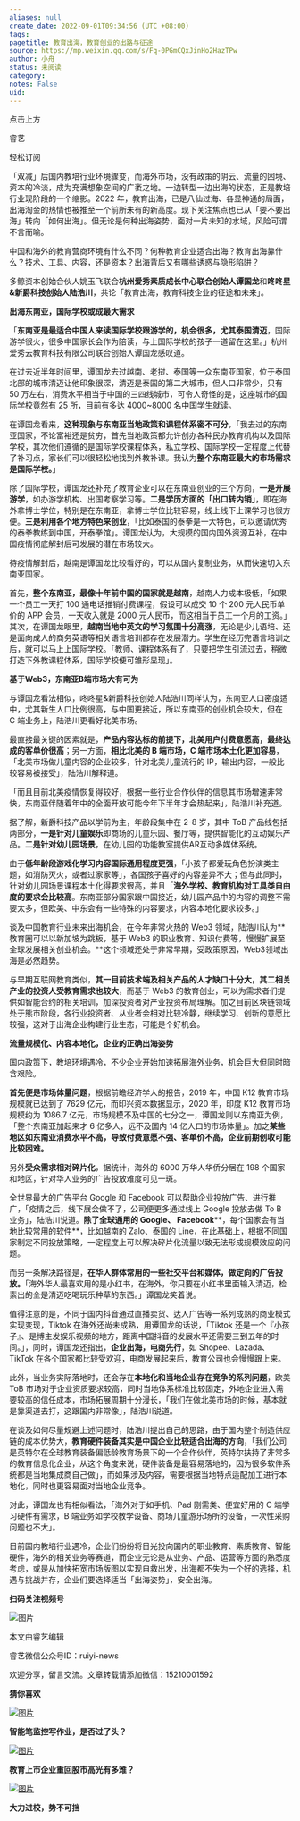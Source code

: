 ```yaml
---
aliases: null
create_date: 2022-09-01T09:34:56 (UTC +08:00)
tags: 
pagetitle: 教育出海，教育创业的出路与征途
source: https://mp.weixin.qq.com/s/Fq-0PGmCQxJinHo2HazTPw
author: 小舟
status: 未阅读
category: 
notes: False
uid: 
---
```


点击上方  

睿艺

轻松订阅

「双减」后国内教培行业环境骤变，而海外市场，没有政策的阴云、流量的困境、资本的冷淡，成为充满想象空间的广袤之地。一边转型一边出海的状态，正是教培行业现阶段的一个缩影。2022 年，教育出海，已是八仙过海、各显神通的局面，出海淘金的热情也被推至一个前所未有的新高度。现下关注焦点也已从「要不要出海」转向「如何出海」。但无论是何种出海姿势，面对一片未知的水域，风险可谓不言而喻。

中国和海外的教育营商环境有什么不同？何种教育企业适合出海？教育出海靠什么？技术、工具、内容，还是资本？出海背后又有哪些诱惑与隐形陷阱？

多鲸资本创始合伙人姚玉飞联合**杭州爱秀素质成长中心联合创始人谭国龙**和**咚咚星&新爵科技创始人陆浩川**，共论「教育出海，教育科技企业的征途和未来」。  

**出海东南亚，国际学校或成最大需求**

「**东南亚是最适合中国人来读国际学校跟游学的，机会很多，尤其泰国清迈**，国际游学很火，很多中国家长会作为陪读，与上国际学校的孩子一道留在这里。」杭州爱秀云教育科技有限公司联合创始人谭国龙感叹道。

在过去近半年时间里，谭国龙去过越南、老挝、泰国等一众东南亚国家，位于泰国北部的城市清迈让他印象很深，清迈是泰国的第二大城市，但人口非常少，只有 50 万左右，消费水平相当于中国的三四线城市，可令人奇怪的是，这座城市的国际学校竟然有 25 所，目前有多达 4000~8000 名中国学生就读。

在谭国龙看来，**这种现象与东南亚当地政策和课程体系密不可分**，「我去过的东南亚国家，不论富裕还是贫穷，首先当地政策都允许创办各种民办教育机构以及国际学校，其次他们遵循的是国际学校课程体系，私立学校、国际学校一定程度上代替了补习点，家长们可以很轻松地找到外教补课。我认为**整个东南亚最大的市场需求是国际学校。**」

除了国际学校，谭国龙还补充了教育企业可以在东南亚创业的三个方向，**一是开展游学**，如办游学机构、出国考察学习等。**二是学历方面的「出口转内销」**，即在海外拿博士学位，特别是在东南亚，拿博士学位比较容易，线上线下上课学习也很方便。**三是利用各个地方特色来创业**，「比如泰国的泰拳是一大特色，可以邀请优秀的泰拳教练到中国，开泰拳馆」。谭国龙认为，大规模的国内国外资源互补，在中国疫情彻底解封后可发展的潜在市场较大。

待疫情解封后，越南是谭国龙比较看好的，可以从国内复制业务，从而快速切入东南亚国家。

首先，**整个东南亚，最像十年前中国的国家就是越南**，越南人力成本极低，「如果一个员工一天打 100 通电话推销付费课程，假设可以成交 10 个 200 元人民币单价的 APP 会员，一天收入就是 2000 元人民币，而这相当于员工一个月的工资。」其次，在谭国龙眼里，**越南当地中英文的学习氛围十分高涨**，无论是少儿语培、还是面向成人的商务英语等相关语言培训都存在发展潜力。学生在经历完语言培训之后，就可以马上上国际学校。「教师、课程体系有了，只要把学生引流过去，稍微打造下外教课程体系，国际学校便可雏形显现」。

**基于Web3，东南亚B端市场大有可为**

与谭国龙看法相似，咚咚星&新爵科技创始人陆浩川同样认为，东南亚人口密度适中，尤其新生人口比例很高，与中国更接近，所以东南亚的创业机会较大，但在 C 端业务上，陆浩川更看好北美市场。

最直接最关键的因素就是，**产品内容达标的前提下，北美用户付费意愿高，最终达成的客单价很高**；另一方面，**相比北美的 B 端市场，C 端市场本土化更加容易**，「北美市场做儿童内容的企业较多，针对北美儿童流行的 IP，输出内容，一般比较容易被接受」，陆浩川解释道。

「而且目前北美疫情恢复得较好，根据一些行业合作伙伴的信息其市场增速非常快，东南亚伴随着年中的全面开放可能今年下半年才会热起来」，陆浩川补充道。

据了解，新爵科技产品以学前为主，年龄段集中在 2-8 岁，其中 ToB 产品线包括两部分，**一是针对儿童娱乐**即商场的儿童乐园、餐厅等，提供智能化的互动娱乐产品。**二是针对幼儿园场景**，在幼儿园的功能教室提供AR互动多媒体系统。

由于**低年龄段游戏化学习内容国际通用程度更强**，「小孩子都爱玩角色扮演类主题，如消防灭火，或者过家家等」，各国孩子喜好的内容差异不大；但与此同时，针对幼儿园场景课程本土化得要求很高，并且「**海外学校、教育机构对工具类自由度的要求会比较高**。东南亚部分国家跟中国接近，幼儿园产品中的内容的调整不需要太多，但欧美、中东会有一些特殊的内容要求，内容本地化要求较多。」

谈及中国教育行业未来出海机会，在今年非常火热的 Web3 领域，陆浩川认为**教育圈可以以新加坡为跳板，基于 Web3 的职业教育、知识付费等，慢慢扩展至全球发展相关创业机会。**这个领域还处于非常早期，受政策原因，Web3领域出海是必然趋势。

与早期互联网教育类似，**其一目前技术端及相关产品的人才缺口十分大，其二相关产业的投资人受教育需求也较大**，而基于 Web3 的教育创业，可以为需求者们提供如智能合约的相关培训，加深投资者对产业投资布局理解。加之目前区块链领域处于熊市阶段，各行业投资者、从业者会相对比较冷静，继续学习、创新的意愿比较强，这对于出海企业构建行业生态，可能是个好机会。

**流量规模化、内容本地化，企业的正确出海姿势**

国内政策下，教培环境遇冷，不少企业开始加速拓展海外业务，机会巨大但同时暗含艰险。

**首先便是市场体量问题**，根据前瞻经济学人的报告，2019 年，中国 K12 教育市场规模就已达到了 7629 亿元，而印兴资本数据显示，2020 年，印度 K12 教育市场规模约为 1086.7 亿元，市场规模不及中国的七分之一，谭国龙则以东南亚为例，「整个东南亚加起来才 6 亿多人，远不及国内 14 亿人口的市场体量」。加之**某些地区如东南亚消费水平不高，导致付费意愿不强、客单价不高，企业前期创收可能比较困难。**

另外**受众需求相对碎片化**，据统计，海外的 6000 万华人华侨分居在 198 个国家和地区，针对华人业务的广告投放难度可见一斑。

全世界最大的广告平台 Google 和 Facebook 可以帮助企业投放广告、进行推广，「疫情之后，线下展会做不了，公司便更多通过线上 Google 投放去做 To B 业务」，陆浩川说道。**除了全球通用的 Google、 Facebook****，每个国家会有当地比较常用的软件**，比如越南的 Zalo、泰国的 Line，在此基础上，根据不同国家制定不同投放策略，一定程度上可以解决碎片化流量以致无法形成规模效应的问题。

而另一条解决路径是，**在华人群体常用的一些社交平台和媒体，做定向的广告投放。**「海外华人最喜欢用的是小红书，在海外，你只要在小红书里面输入清迈，检索出的全是清迈吃喝玩乐种草的东西。」谭国龙笑着说。

值得注意的是，不同于国内抖音通过直播卖货、达人广告等一系列成熟的商业模式实现变现，Tiktok 在海外还尚未成熟，用谭国龙的话说，「Tiktok 还是一个『小孩子』、是博主发娱乐视频的地方，距离中国抖音的发展水平还需要三到五年的时间。」，同时，谭国龙还指出，**企业出海，电商先行**，如 Shopee、Lazada、TikTok 在各个国家都比较受欢迎，电商发展起来后，教育公司也会慢慢跟上来。

此外，当业务实际落地时，还会存在**本地化和当地企业存在竞争的系列问题**，欧美 ToB 市场对于企业资质要求较高，同时当地体系标准比较固定，外地企业进入需要较高的信任成本，市场拓展周期十分漫长，「我们在做北美市场的时候，基本就是靠渠道去打，这跟国内非常像」，陆浩川说道。

在谈及如何尽量规避上述问题时，陆浩川提出自己的思路，由于国内整个制造供应链的成本优势大，**教育硬件装备其实是中国企业比较适合出海的方向**，「我们公司是英特尔在全球教育装备偏低龄教育场景下的一个合作伙伴，英特尔扶持了非常多的教育信息化企业，从这个角度来说，硬件装备是最容易落地的，因为很多软件系统都是当地集成商自己做」，而如果涉及内容，需要根据当地特点适配加工进行本地化，同时也更容易面对当地企业竞争。

对此，谭国龙也有相似看法，「海外对于如手机、Pad 刚需类、便宜好用的 C 端学习硬件有需求，B 端业务如学校教学设备、商场儿童游乐场所的设备，一次性采购问题也不大」。

目前国内教培行业遇冷，企业们纷纷将目光投向国内的职业教育、素质教育、智能硬件，海外的相关业务等赛道，而企业无论是从业务、产品、运营等方面的熟悉度考虑，或是从加快拓宽市场版图以实现自救出发，出海都不失为一个好的选择，机遇与挑战并存，企业们要选择适当「出海姿势」，安全出海。

**扫码关注视频号**

![图片](https://mmbiz.qpic.cn/mmbiz_jpg/02IQMr6cRmaL1OcSVFkmmicqbgo8I5SL3CaIZ8KQWL8lBU8UTUB7hCSkVxpR9MeNd7j6Bx2x8eicYuiaNR9ib2EhQA/640?wx_fmt=jpeg&wxfrom=5&wx_lazy=1&wx_co=1)

本文由睿艺编辑

睿艺微信公众号ID：ruiyi-news  

欢迎分享，留言交流。文章转载请添加微信：15210001592

**猜你喜欢**

[![图片](https://mmbiz.qpic.cn/mmbiz_jpg/02IQMr6cRmYBS8fic6vcN4tOoycIibgtWj2IW9a8u5arxDut7gbUibnPR6hnVzFRibD56NHgPt9ulDlubGElCAOgPg/640?wx_fmt=jpeg&wxfrom=5&wx_lazy=1&wx_co=1)](http://mp.weixin.qq.com/s?__biz=MzI4NzU2MzI1Mg==&mid=2247530257&idx=1&sn=e17ea9953ccd30c3af5ddb510bf6b51d&chksm=ebc9fb8adcbe729c404c70987ed1c4fcacfc1b59ab89fc44d2b41b0477cd83492705055bed4e&scene=21#wechat_redirect)

**智能笔监控写作业，是否过了头？**

[![图片](https://mmbiz.qpic.cn/mmbiz_jpg/02IQMr6cRmY6ibh3NIiaiaDf1SInibGcTF3dauzfl1qsLFGxFBm7WRyjicVSUFicgJomzGgjk8lKuc0w8uEluRMVuXng/640?wx_fmt=jpeg&wxfrom=5&wx_lazy=1&wx_co=1)](http://mp.weixin.qq.com/s?__biz=MzI4NzU2MzI1Mg==&mid=2247530276&idx=1&sn=8824c9a6710f98a95fbaaef669999f55&chksm=ebc9fbbfdcbe72a9cc1344aae0e19eeab8aaa1cbc2ddb8e08e18ec78119990642404daa38a75&scene=21#wechat_redirect)

**教育上市企业重回股市高光有多难？**

[![图片](https://mmbiz.qpic.cn/mmbiz_jpg/02IQMr6cRmZcy9IfObyspAKYgfk3HfVZibUUAJBIkNEGia4c7JhN7cNPEDkHDOtTnic2mNcHXSee5ibdeYmfbJrdKw/640?wx_fmt=jpeg&wxfrom=5&wx_lazy=1&wx_co=1)](http://mp.weixin.qq.com/s?__biz=MzI4NzU2MzI1Mg==&mid=2247530178&idx=1&sn=1f18859c34ade254c265a7a00691c375&chksm=ebc9fa59dcbe734f07efc4c41e4d82b93f1f5d18d4243b4d5c66e67416bffde5aad7eab3dd4a&scene=21#wechat_redirect)

**大力进校，势不可挡**
